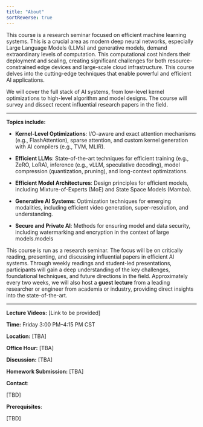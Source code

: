 ```yaml
---
title: "About"
sortReverse: true
---
```


This course is a research seminar focused on efficient machine learning systems. This is a crucial area as modern deep neural networks, especially Large Language Models (LLMs) and generative models, demand extraordinary levels of computation. This computational cost hinders their deployment and scaling, creating significant challenges for both resource-constrained edge devices and large-scale cloud infrastructure. This course delves into the cutting-edge techniques that enable powerful and efficient AI applications.

We will cover the full stack of AI systems, from low-level kernel optimizations to high-level algorithm and model designs. The course will survey and dissect recent influential research papers in the field.

---
**Topics include:**
- **Kernel-Level Optimizations**: I/O-aware and exact attention mechanisms (e.g., FlashAttention), sparse attention, and custom kernel generation with AI compilers (e.g., TVM, MLIR).

- **Efficient LLMs**: State-of-the-art techniques for efficient training (e.g., ZeRO, LoRA), inference (e.g., vLLM, speculative decoding), model compression (quantization, pruning), and long-context optimizations.

- **Efficient Model Architectures**: Design principles for efficient models, including Mixture-of-Experts (MoE) and State Space Models (Mamba).

- **Generative AI Systems**: Optimization techniques for emerging modalities, including efficient video generation, super-resolution, and understanding.

- **Secure and Private AI**: Methods for ensuring model and data security, including watermarking and encryption in the context of large models.models

This course is run as a research seminar. The focus will be on critically reading, presenting, and discussing influential papers in efficient AI systems. Through weekly readings and student-led presentations, participants will gain a deep understanding of the key challenges, foundational techniques, and future directions in the field. Approximately every two weeks, we will also host a **guest lecture** from a leading researcher or engineer from academia or industry, providing direct insights into the state-of-the-art.

---

**Lecture Videos:** [Link to be provided] 

**Time:** Friday 3:00 PM–4:15 PM CST

**Location:** [TBA]

**Office Hour:** [TBA]

**Discussion:** [TBA] 

**Homework Submission:** [TBA]

**Contact**:

[TBD]

**Prerequisites**:

[TBD]


